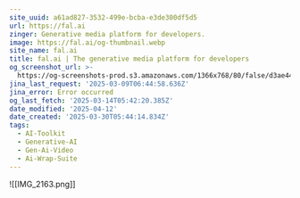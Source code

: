 ```yaml
---
site_uuid: a61ad827-3532-499e-bcba-e3de300df5d5
url: https://fal.ai
zinger: Generative media platform for developers.
image: https://fal.ai/og-thumbnail.webp
site_name: fal.ai
title: fal.ai | The generative media platform for developers
og_screenshot_url: >-
  https://og-screenshots-prod.s3.amazonaws.com/1366x768/80/false/d3ae446d670315f3d20130974892b90a68f41f08602c525e0cf335c6dd20d0f3.jpeg
jina_last_request: '2025-03-09T06:44:58.636Z'
jina_error: Error occurred
og_last_fetch: '2025-03-14T05:42:20.385Z'
date_modified: '2025-04-12'
date_created: '2025-03-30T05:44:14.834Z'
tags:
  - AI-Toolkit
  - Generative-AI
  - Gen-Ai-Video
  - Ai-Wrap-Suite
---
```





































![[IMG_2163.png]]
